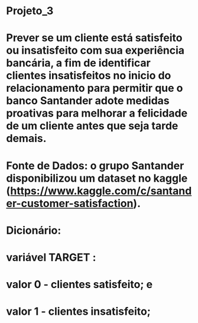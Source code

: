 # Projeto_3
# Prever se um cliente está satisfeito ou insatisfeito com sua experiência bancária, a fim de identificar clientes insatisfeitos no inicio do relacionamento para permitir que o banco Santander adote medidas proativas para melhorar a felicidade de um cliente antes que seja tarde demais.

# Fonte de Dados: o grupo Santander disponibilizou um dataset no kaggle (https://www.kaggle.com/c/santander-customer-satisfaction).

# Dicionário:

# variável TARGET :
# valor 0 - clientes satisfeito; e
# valor 1 - clientes insatisfeito;
